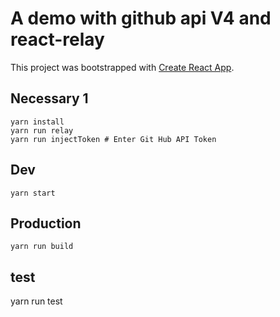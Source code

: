 # A demo with github api V4 and react-relay

This project was bootstrapped with [Create React App](https://github.com/facebookincubator/create-react-app).

## Necessary 1

    yarn install
    yarn run relay
    yarn run injectToken # Enter Git Hub API Token

## Dev

    yarn start
  
## Production

    yarn run build
  
## test

   yarn run test
